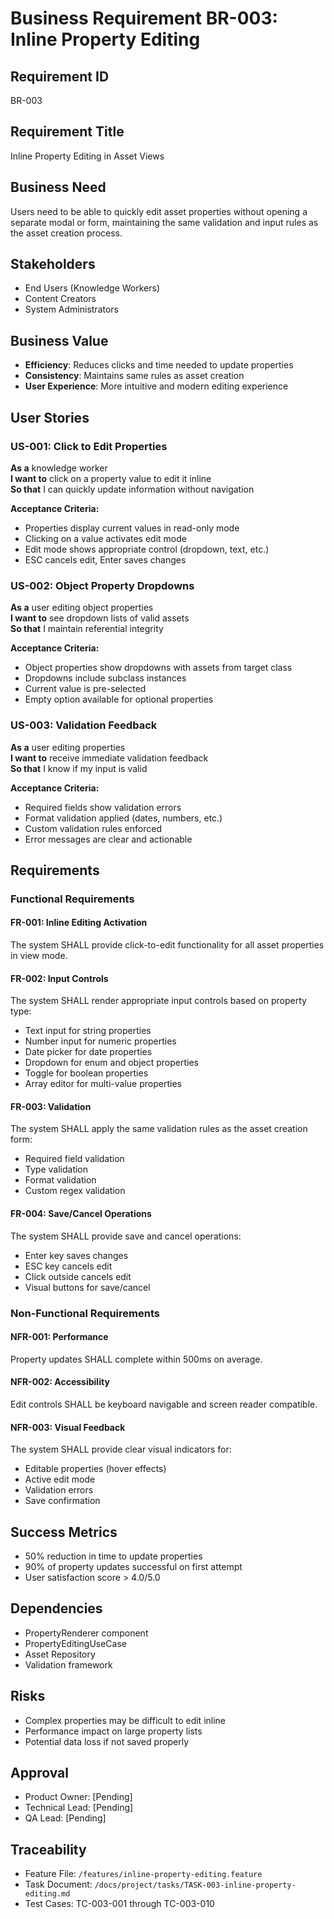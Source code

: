 # Business Requirement BR-003: Inline Property Editing

## Requirement ID
BR-003

## Requirement Title
Inline Property Editing in Asset Views

## Business Need
Users need to be able to quickly edit asset properties without opening a separate modal or form, maintaining the same validation and input rules as the asset creation process.

## Stakeholders
- End Users (Knowledge Workers)
- Content Creators
- System Administrators

## Business Value
- **Efficiency**: Reduces clicks and time needed to update properties
- **Consistency**: Maintains same rules as asset creation
- **User Experience**: More intuitive and modern editing experience

## User Stories

### US-001: Click to Edit Properties
**As a** knowledge worker  
**I want to** click on a property value to edit it inline  
**So that** I can quickly update information without navigation

**Acceptance Criteria:**
- Properties display current values in read-only mode
- Clicking on a value activates edit mode
- Edit mode shows appropriate control (dropdown, text, etc.)
- ESC cancels edit, Enter saves changes

### US-002: Object Property Dropdowns
**As a** user editing object properties  
**I want to** see dropdown lists of valid assets  
**So that** I maintain referential integrity

**Acceptance Criteria:**
- Object properties show dropdowns with assets from target class
- Dropdowns include subclass instances
- Current value is pre-selected
- Empty option available for optional properties

### US-003: Validation Feedback
**As a** user editing properties  
**I want to** receive immediate validation feedback  
**So that** I know if my input is valid

**Acceptance Criteria:**
- Required fields show validation errors
- Format validation applied (dates, numbers, etc.)
- Custom validation rules enforced
- Error messages are clear and actionable

## Requirements

### Functional Requirements

#### FR-001: Inline Editing Activation
The system SHALL provide click-to-edit functionality for all asset properties in view mode.

#### FR-002: Input Controls
The system SHALL render appropriate input controls based on property type:
- Text input for string properties
- Number input for numeric properties
- Date picker for date properties
- Dropdown for enum and object properties
- Toggle for boolean properties
- Array editor for multi-value properties

#### FR-003: Validation
The system SHALL apply the same validation rules as the asset creation form:
- Required field validation
- Type validation
- Format validation
- Custom regex validation

#### FR-004: Save/Cancel Operations
The system SHALL provide save and cancel operations:
- Enter key saves changes
- ESC key cancels edit
- Click outside cancels edit
- Visual buttons for save/cancel

### Non-Functional Requirements

#### NFR-001: Performance
Property updates SHALL complete within 500ms on average.

#### NFR-002: Accessibility
Edit controls SHALL be keyboard navigable and screen reader compatible.

#### NFR-003: Visual Feedback
The system SHALL provide clear visual indicators for:
- Editable properties (hover effects)
- Active edit mode
- Validation errors
- Save confirmation

## Success Metrics
- 50% reduction in time to update properties
- 90% of property updates successful on first attempt
- User satisfaction score > 4.0/5.0

## Dependencies
- PropertyRenderer component
- PropertyEditingUseCase
- Asset Repository
- Validation framework

## Risks
- Complex properties may be difficult to edit inline
- Performance impact on large property lists
- Potential data loss if not saved properly

## Approval
- Product Owner: [Pending]
- Technical Lead: [Pending]
- QA Lead: [Pending]

## Traceability
- Feature File: `/features/inline-property-editing.feature`
- Task Document: `/docs/project/tasks/TASK-003-inline-property-editing.md`
- Test Cases: TC-003-001 through TC-003-010